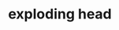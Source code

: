 ---
layout: smileys&emotion
title: exploding head
emoji: exploding_head
permalink: 🤯.html
image: assets/img/3moji/exploding_head.png
---